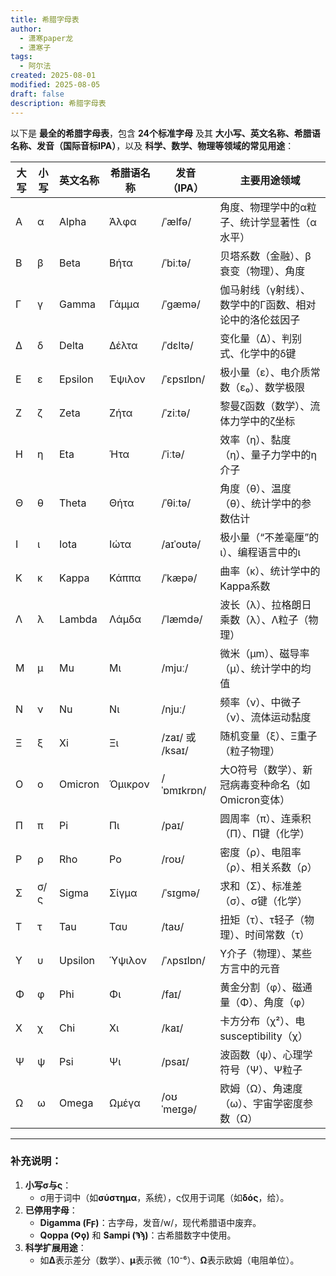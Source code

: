 ```yaml
---
title: 希腊字母表
author:
  - 潇寒paper龙
  - 潇寒子
tags:
  - 阿尔法
created: 2025-08-01
modified: 2025-08-05
draft: false
description: 希腊字母表
---
```


以下是 **最全的希腊字母表**，包含 **24个标准字母** 及其 **大小写、英文名称、希腊语名称、发音（国际音标IPA）**，以及 **科学、数学、物理等领域的常见用途**：

| 大写  | 小写  | 英文名称    | 希腊语名称   | 发音（IPA）        | 主要用途领域                        |
| --- | --- | ------- | ------- | -------------- | ----------------------------- |
| Α   | α   | Alpha   | Άλφα    | /ˈælfə/        | 角度、物理学中的α粒子、统计学显著性（α水平）       |
| Β   | β   | Beta    | Βήτα    | /ˈbiːtə/       | 贝塔系数（金融）、β衰变（物理）、角度           |
| Γ   | γ   | Gamma   | Γάμμα   | /ˈɡæmə/        | 伽马射线（γ射线）、数学中的Γ函数、相对论中的洛伦兹因子  |
| Δ   | δ   | Delta   | Δέλτα   | /ˈdɛltə/       | 变化量（Δ）、判别式、化学中的δ键             |
| Ε   | ε   | Epsilon | Έψιλον  | /ˈɛpsɪlɒn/     | 极小量（ε）、电介质常数（ε₀）、数学极限         |
| Ζ   | ζ   | Zeta    | Ζήτα    | /ˈziːtə/       | 黎曼ζ函数（数学）、流体力学中的ζ坐标           |
| Η   | η   | Eta     | Ήτα     | /ˈiːtə/        | 效率（η）、黏度（η）、量子力学中的η介子         |
| Θ   | θ   | Theta   | Θήτα    | /ˈθiːtə/       | 角度（θ）、温度（θ）、统计学中的参数估计         |
| Ι   | ι   | Iota    | Ιώτα    | /aɪˈoʊtə/      | 极小量（“不差毫厘”的ι）、编程语言中的ι         |
| Κ   | κ   | Kappa   | Κάππα   | /ˈkæpə/        | 曲率（κ）、统计学中的Kappa系数            |
| Λ   | λ   | Lambda  | Λάμδα   | /ˈlæmdə/       | 波长（λ）、拉格朗日乘数（λ）、Λ粒子（物理）       |
| Μ   | μ   | Mu      | Μι      | /mjuː/         | 微米（μm）、磁导率（μ）、统计学中的均值         |
| Ν   | ν   | Nu      | Νι      | /njuː/         | 频率（ν）、中微子（ν）、流体运动黏度           |
| Ξ   | ξ   | Xi      | Ξι      | /zaɪ/ 或 /ksaɪ/ | 随机变量（ξ）、Ξ重子（粒子物理）             |
| Ο   | ο   | Omicron | Όμικρον | /ˈɒmɪkrɒn/     | 大O符号（数学）、新冠病毒变种命名（如Omicron变体） |
| Π   | π   | Pi      | Πι      | /paɪ/          | 圆周率（π）、连乘积（Π）、Π键（化学）          |
| Ρ   | ρ   | Rho     | Ρο      | /roʊ/          | 密度（ρ）、电阻率（ρ）、相关系数（ρ）          |
| Σ   | σ/ς | Sigma   | Σίγμα   | /ˈsɪɡmə/       | 求和（Σ）、标准差（σ）、σ键（化学）           |
| Τ   | τ   | Tau     | Ταυ     | /taʊ/          | 扭矩（τ）、τ轻子（物理）、时间常数（τ）         |
| Υ   | υ   | Upsilon | Ύψιλον  | /ˈʌpsɪlɒn/     | Υ介子（物理）、某些方言中的元音              |
| Φ   | φ   | Phi     | Φι      | /faɪ/          | 黄金分割（φ）、磁通量（Φ）、角度（φ）          |
| Χ   | χ   | Chi     | Χι      | /kaɪ/          | 卡方分布（χ²）、电 susceptibility（χ）  |
| Ψ   | ψ   | Psi     | Ψι      | /psaɪ/         | 波函数（ψ）、心理学符号（Ψ）、Ψ粒子           |
| Ω   | ω   | Omega   | Ωμέγα   | /oʊˈmeɪɡə/     | 欧姆（Ω）、角速度（ω）、宇宙学密度参数（Ω）       |

---

### **补充说明**：
1. **小写σ与ς**：  
   - σ用于词中（如**σύστημα**，系统），ς仅用于词尾（如**δός**，给）。  
2. **已停用字母**：  
   - **Digamma (Ϝϝ)**：古字母，发音/w/，现代希腊语中废弃。  
   - **Qoppa (Ϙϙ)** 和 **Sampi (Ϡϡ)**：古希腊数字中使用。  
3. **科学扩展用途**：  
   - 如**Δ**表示差分（数学）、**μ**表示微（10⁻⁶）、**Ω**表示欧姆（电阻单位）。 